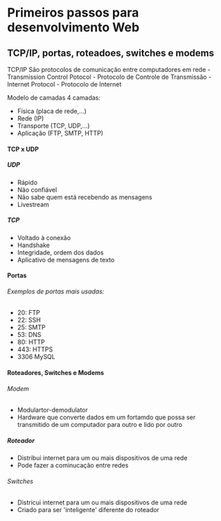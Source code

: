 # Primeiros passos para desenvolvimento Web

## TCP/IP, portas, roteadoes, switches e modems

TCP/IP
São protocolos de comunicação entre computadores em rede
    - Transmission Control Potocol - Protocolo de Controle de Transmissão
    - Internet Protocol - Protocolo de Internet

Modelo de camadas
4 camadas:
 - Física (placa de rede,...)
 - Rede (IP)
 - Transporte (TCP, UDP,...)
 - Aplicação (FTP, SMTP, HTTP)

#### TCP x UDP
##### UDP
 - Rápido
 - Não confiável
 - Não sabe quem está recebendo as mensagens
 - Livestream

##### TCP
 - Voltado à conexão
 - Handshake
 - Integridade, ordem dos dados
 - Aplicativo de mensagens de texto

#### Portas
###### Exemplos de portas mais usadas:
 - 20: FTP
 - 22: SSH
 - 25: SMTP
 - 53: DNS
 - 80: HTTP
 - 443: HTTPS
 - 3306 MySQL

#### Roteadores, Switches e Modems
###### Modem
 - Modulartor-demodulator
 - Hardware que converte dados em um fortamdo que possa ser transmitido de um computador para outro e lido por outro

##### Roteador
 - Distribui internet para um ou mais dispositivos de uma rede
 - Pode fazer a cominucação entre redes

###### Switches
 - Districui internet para um ou mais dispositivos de uma rede
 - Criado para ser 'inteligente' diferente do roteador